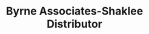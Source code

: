 ---
title: "Byrne Associates-Shaklee Distributor"
url: /middletown/byrne-associates-shaklee-distributor/
shop: Kosmetik
---